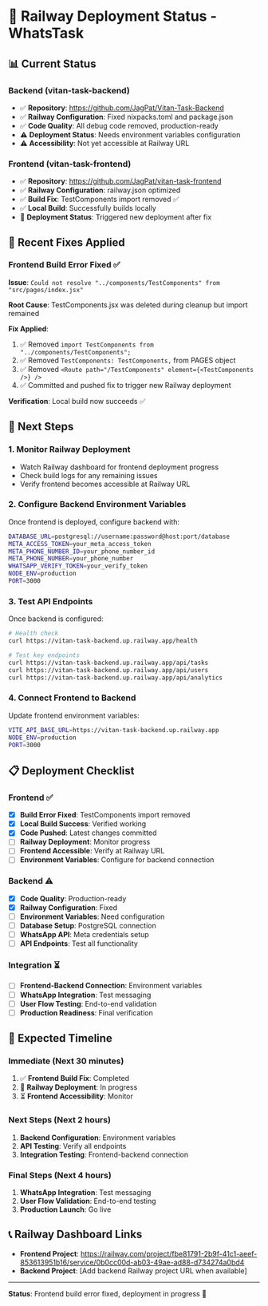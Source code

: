 # 🚀 Railway Deployment Status - WhatsTask

## 📊 **Current Status**

### **Backend (vitan-task-backend)**
- ✅ **Repository**: https://github.com/JagPat/Vitan-Task-Backend
- ✅ **Railway Configuration**: Fixed nixpacks.toml and package.json
- ✅ **Code Quality**: All debug code removed, production-ready
- ⚠️ **Deployment Status**: Needs environment variables configuration
- ⚠️ **Accessibility**: Not yet accessible at Railway URL

### **Frontend (vitan-task-frontend)**
- ✅ **Repository**: https://github.com/JagPat/vitan-task-frontend
- ✅ **Railway Configuration**: railway.json optimized
- ✅ **Build Fix**: TestComponents import removed ✅
- ✅ **Local Build**: Successfully builds locally
- 🔄 **Deployment Status**: Triggered new deployment after fix

## 🔧 **Recent Fixes Applied**

### **Frontend Build Error Fixed ✅**
**Issue**: `Could not resolve "../components/TestComponents" from "src/pages/index.jsx"`

**Root Cause**: TestComponents.jsx was deleted during cleanup but import remained

**Fix Applied**:
1. ✅ Removed `import TestComponents from "../components/TestComponents";`
2. ✅ Removed `TestComponents: TestComponents,` from PAGES object
3. ✅ Removed `<Route path="/TestComponents" element={<TestComponents />} />`
4. ✅ Committed and pushed fix to trigger new Railway deployment

**Verification**: Local build now succeeds ✅

## 🚀 **Next Steps**

### **1. Monitor Railway Deployment**
- Watch Railway dashboard for frontend deployment progress
- Check build logs for any remaining issues
- Verify frontend becomes accessible at Railway URL

### **2. Configure Backend Environment Variables**
Once frontend is deployed, configure backend with:
```bash
DATABASE_URL=postgresql://username:password@host:port/database
META_ACCESS_TOKEN=your_meta_access_token
META_PHONE_NUMBER_ID=your_phone_number_id
META_PHONE_NUMBER=your_phone_number
WHATSAPP_VERIFY_TOKEN=your_verify_token
NODE_ENV=production
PORT=3000
```

### **3. Test API Endpoints**
Once backend is configured:
```bash
# Health check
curl https://vitan-task-backend.up.railway.app/health

# Test key endpoints
curl https://vitan-task-backend.up.railway.app/api/tasks
curl https://vitan-task-backend.up.railway.app/api/users
curl https://vitan-task-backend.up.railway.app/api/analytics
```

### **4. Connect Frontend to Backend**
Update frontend environment variables:
```bash
VITE_API_BASE_URL=https://vitan-task-backend.up.railway.app
NODE_ENV=production
PORT=3000
```

## 📋 **Deployment Checklist**

### **Frontend ✅**
- [x] **Build Error Fixed**: TestComponents import removed
- [x] **Local Build Success**: Verified working
- [x] **Code Pushed**: Latest changes committed
- [ ] **Railway Deployment**: Monitor progress
- [ ] **Frontend Accessible**: Verify at Railway URL
- [ ] **Environment Variables**: Configure for backend connection

### **Backend ⚠️**
- [x] **Code Quality**: Production-ready
- [x] **Railway Configuration**: Fixed
- [ ] **Environment Variables**: Need configuration
- [ ] **Database Setup**: PostgreSQL connection
- [ ] **WhatsApp API**: Meta credentials setup
- [ ] **API Endpoints**: Test all functionality

### **Integration ⏳**
- [ ] **Frontend-Backend Connection**: Environment variables
- [ ] **WhatsApp Integration**: Test messaging
- [ ] **User Flow Testing**: End-to-end validation
- [ ] **Production Readiness**: Final verification

## 🎯 **Expected Timeline**

### **Immediate (Next 30 minutes)**
1. ✅ **Frontend Build Fix**: Completed
2. 🔄 **Railway Deployment**: In progress
3. ⏳ **Frontend Accessibility**: Monitor

### **Next Steps (Next 2 hours)**
1. **Backend Configuration**: Environment variables
2. **API Testing**: Verify all endpoints
3. **Integration Testing**: Frontend-backend connection

### **Final Steps (Next 4 hours)**
1. **WhatsApp Integration**: Test messaging
2. **User Flow Validation**: End-to-end testing
3. **Production Launch**: Go live

## 📞 **Railway Dashboard Links**

- **Frontend Project**: https://railway.com/project/fbe81791-2b9f-41c1-aeef-853613951b16/service/0b0cc00d-ab03-49ae-ad88-d734274a0bd4
- **Backend Project**: [Add backend Railway project URL when available]

---

**Status**: Frontend build error fixed, deployment in progress 🚀 